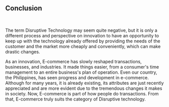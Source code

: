 <section class="no-padding" id="sources">
         <aside class="bg-dark">
      <aside class="bg-dark">
      <div class="container text-center">
          <div class="call-to-action">
              <h2>Conclusion</h2>
<br>
<p>The term Disruptive Technology may seem quite negative, but it is only a different process and perspective on innovation to have an opportunity to keep up with the technology already offered by providing the needs of the customer and the market more cheaply and conveniently, which can make drastic changes.</p>
				  
<p>As an innovation, E-commerce has slowly reshaped transactions, businesses, and industries. It made things easier, from a consumer's time management to an entire business's plan of operation. Even our country, the Philippines, has seen progress and development in e-commerce. Although for many years, it is already existing, its attributes are just recently appreciated and are more evident due to the tremendous changes it makes in society. Now, E-commerce is part of how people do transactions. From that, E-commerce truly suits the category of Disruptive technology.</p>			  
          </div>
      </div>
  </aside>

</section>


